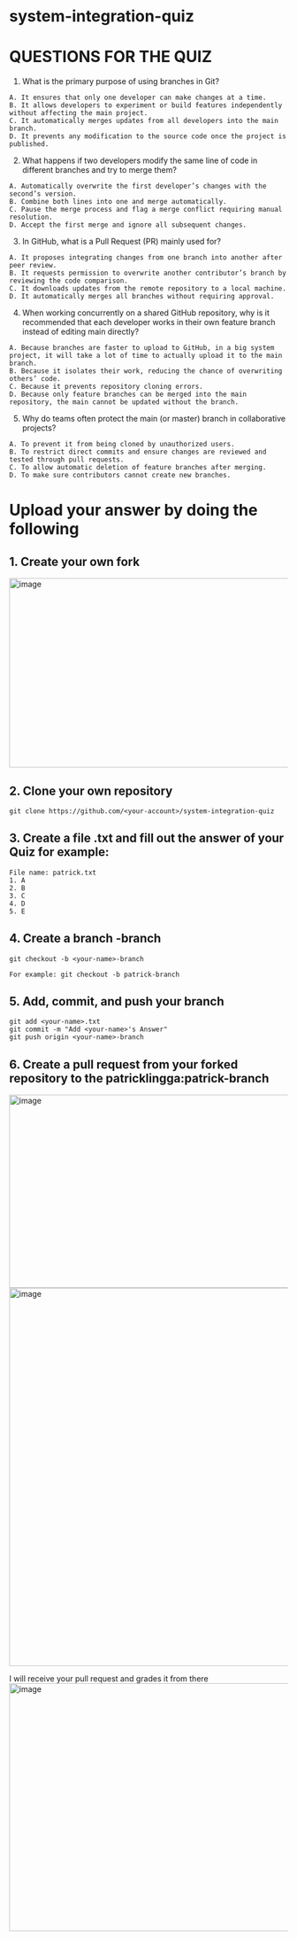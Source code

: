 # system-integration-quiz

# QUESTIONS FOR THE QUIZ
1. What is the primary purpose of using branches in Git?
```
A. It ensures that only one developer can make changes at a time.
B. It allows developers to experiment or build features independently without affecting the main project.
C. It automatically merges updates from all developers into the main branch.
D. It prevents any modification to the source code once the project is published.
```

2. What happens if two developers modify the same line of code in different branches and try to merge them?
```
A. Automatically overwrite the first developer’s changes with the second’s version.
B. Combine both lines into one and merge automatically.
C. Pause the merge process and flag a merge conflict requiring manual resolution.
D. Accept the first merge and ignore all subsequent changes.
```

3. In GitHub, what is a Pull Request (PR) mainly used for?
```
A. It proposes integrating changes from one branch into another after peer review.
B. It requests permission to overwrite another contributor’s branch by reviewing the code comparison.
C. It downloads updates from the remote repository to a local machine.
D. It automatically merges all branches without requiring approval.
```

4. When working concurrently on a shared GitHub repository, why is it recommended that each developer works in their own feature branch instead of editing main directly?
```
A. Because branches are faster to upload to GitHub, in a big system project, it will take a lot of time to actually upload it to the main branch.
B. Because it isolates their work, reducing the chance of overwriting others’ code.
C. Because it prevents repository cloning errors.
D. Because only feature branches can be merged into the main repository, the main cannot be updated without the branch.
```

5. Why do teams often protect the main (or master) branch in collaborative projects?
```
A. To prevent it from being cloned by unauthorized users.
B. To restrict direct commits and ensure changes are reviewed and tested through pull requests.
C. To allow automatic deletion of feature branches after merging.
D. To make sure contributors cannot create new branches.
```

# Upload your answer by doing the following

## 1. Create your own fork
<img width="1573" height="342" alt="image" src="https://github.com/user-attachments/assets/23de9b96-8cc2-4260-ba78-317f807b13ea" />

## 2. Clone your own repository
```
git clone https://github.com/<your-account>/system-integration-quiz
```

## 3. Create a file <your-name>.txt and fill out the answer of your Quiz for example:
```
File name: patrick.txt
1. A
2. B
3. C
4. D
5. E
```

## 4. Create a branch <your-name>-branch
```
git checkout -b <your-name>-branch

For example: git checkout -b patrick-branch
```

## 5. Add, commit, and push your branch
```
git add <your-name>.txt
git commit -m "Add <your-name>'s Answer"
git push origin <your-name>-branch
```

## 6. Create a pull request from your forked repository to the patricklingga:patrick-branch
<img width="1150" height="349" alt="image" src="https://github.com/user-attachments/assets/2575fe37-fff5-4e65-91e0-4e93ba6ac7f9" />

<img width="1161" height="683" alt="image" src="https://github.com/user-attachments/assets/8d4e58f0-2763-494b-9bea-02ac4aa6402f" />

I will receive your pull request and grades it from there
<img width="1589" height="448" alt="image" src="https://github.com/user-attachments/assets/cd37fb00-2274-420a-9c85-96408b882245" />


